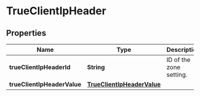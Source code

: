 # TrueClientIpHeader

## Properties
Name | Type | Description | Notes
------------ | ------------- | ------------- | -------------
**trueClientIpHeaderId** | **String** | ID of the zone setting. |  [optional]
**trueClientIpHeaderValue** | [**TrueClientIpHeaderValue**](TrueClientIpHeaderValue.md) |  |  [optional]
